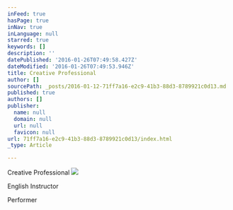 ```yaml
---
inFeed: true
hasPage: true
inNav: true
inLanguage: null
starred: true
keywords: []
description: ''
datePublished: '2016-01-26T07:49:58.427Z'
dateModified: '2016-01-26T07:49:53.946Z'
title: Creative Professional
author: []
sourcePath: _posts/2016-01-12-71ff7a16-e2c9-41b3-88d3-8789921c0d13.md
published: true
authors: []
publisher:
  name: null
  domain: null
  url: null
  favicon: null
url: 71ff7a16-e2c9-41b3-88d3-8789921c0d13/index.html
_type: Article

---
```

Creative Professional
![](https://s3-us-west-2.amazonaws.com/the-grid-img/p/b7531ed7e995709f8d39ca1e1351717dec1325a1.jpg)

English Instructor 

Performer